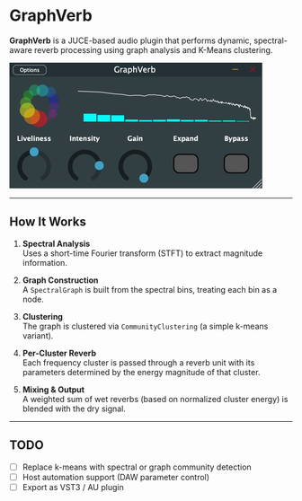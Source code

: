 # GraphVerb

**GraphVerb** is a JUCE-based audio plugin that performs dynamic, spectral-aware
reverb processing using graph analysis and K-Means clustering.

![GraphVerb](doc/preview.gif)

---

## How It Works

1. **Spectral Analysis**  
   Uses a short-time Fourier transform (STFT) to extract magnitude information.

2. **Graph Construction**  
   A `SpectralGraph` is built from the spectral bins, treating each bin as a
   node.

3. **Clustering**  
   The graph is clustered via `CommunityClustering` (a simple k-means variant).

4. **Per-Cluster Reverb**  
   Each frequency cluster is passed through a reverb unit with its parameters
   determined by the energy magnitude of that cluster.

5. **Mixing & Output**  
   A weighted sum of wet reverbs (based on normalized cluster energy) is blended
   with the dry signal.

---

## TODO

- [ ] Replace k-means with spectral or graph community detection
- [ ] Host automation support (DAW parameter control)
- [ ] Export as VST3 / AU plugin